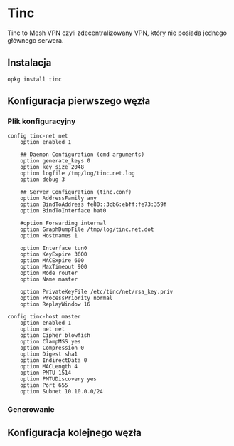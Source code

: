 # Tinc

Tinc to Mesh VPN czyli zdecentralizowany VPN, który nie posiada jednego głównego serwera.

## Instalacja

```
opkg install tinc
```

## Konfiguracja pierwszego węzła

### Plik konfiguracyjny

```
config tinc-net net
	option enabled 1

	## Daemon Configuration	(cmd arguments)
	option generate_keys 0
	option key_size 2048
	option logfile /tmp/log/tinc.net.log
	option debug 3

	## Server Configuration (tinc.conf)
	option AddressFamily any
	option BindToAddress fe80::3cb6:ebff:fe73:359f
	option BindToInterface bat0

	#option Forwarding internal
	option GraphDumpFile /tmp/log/tinc.net.dot
	option Hostnames 1

	option Interface tun0
	option KeyExpire 3600
	option MACExpire 600
	option MaxTimeout 900
	option Mode router
	option Name master

	option PrivateKeyFile /etc/tinc/net/rsa_key.priv
	option ProcessPriority normal
	option ReplayWindow 16

config tinc-host master
	option enabled 1
	option net net
	option Cipher blowfish
	option ClampMSS yes
	option Compression 0
	option Digest sha1
	option IndirectData 0
	option MACLength 4
	option PMTU 1514
	option PMTUDiscovery yes
	option Port 655
	option Subnet 10.10.0.0/24
```

### Generowanie

## Konfiguracja kolejnego węzła
